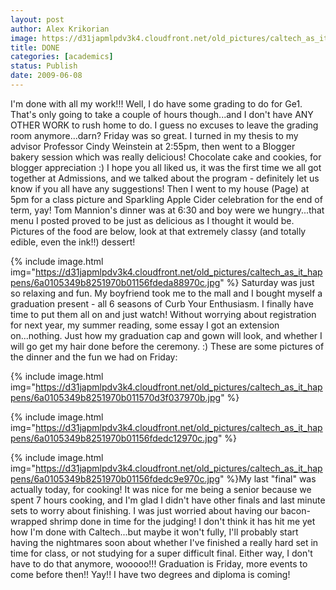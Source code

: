 ```yaml
---
layout: post
author: Alex Krikorian
image: https://d31japmlpdv3k4.cloudfront.net/old_pictures/caltech_as_it_happens/6a0105349b8251970b01156fdeda1c970c.jpg
title: DONE
categories: [academics]
status: Publish
date: 2009-06-08
---
```



I'm done with all my work!!!
Well, I do have some grading to do for Ge1. That's only going to take a couple of hours though...and I don't have ANY OTHER WORK to rush home to do. I guess no excuses to leave the grading room anymore...darn?
Friday was so great. I turned in my thesis to my advisor Professor Cindy Weinstein at 2:55pm, then went to a Blogger bakery session which was really delicious! Chocolate cake and cookies, for blogger appreciation :) I hope you all liked us, it was the first time we all got together at Admissions, and we talked about the program - definitely let us know if you all have any suggestions! Then I went to my house (Page) at 5pm for a class picture and Sparkling Apple Cider celebration for the end of term, yay! Tom Mannion's dinner was at 6:30 and boy were we hungry...that menu I posted proved to be just as delicious as I thought it would be. Pictures of the food are below, look at that extremely classy (and totally edible, even the ink!!) dessert!

{% include image.html img="https://d31japmlpdv3k4.cloudfront.net/old_pictures/caltech_as_it_happens/6a0105349b8251970b01156fdeda88970c.jpg" %}
Saturday was just so relaxing and fun. My boyfriend took me to the mall and I bought myself a graduation present - all 6 seasons of Curb Your Enthusiasm. I finally have time to put them all on and just watch! Without worrying about registration for next year, my summer reading, some essay I got an extension on...nothing. Just how my graduation cap and gown will look, and whether I will go get my hair done before the ceremony. :)
These are some pictures of the dinner and the fun we had on Friday:


{% include image.html img="https://d31japmlpdv3k4.cloudfront.net/old_pictures/caltech_as_it_happens/6a0105349b8251970b011570d3f037970b.jpg" %}

{% include image.html img="https://d31japmlpdv3k4.cloudfront.net/old_pictures/caltech_as_it_happens/6a0105349b8251970b01156fdedc12970c.jpg" %}

{% include image.html img="https://d31japmlpdv3k4.cloudfront.net/old_pictures/caltech_as_it_happens/6a0105349b8251970b01156fdedc9e970c.jpg" %}My last "final" was actually today, for cooking! It was nice for me being a senior because we spent 7 hours cooking, and I'm glad I didn't have other finals and last minute sets to worry about finishing. I was just worried about having our bacon-wrapped shrimp done in time for the judging! I don't think it has hit me yet how I'm done with Caltech...but maybe it won't fully, I'll probably start having the nightmares soon about whether I've finished a really hard set in time for class, or not studying for a super difficult final. Either way, I don't have to do that anymore, wooooo!!! 
Graduation is Friday, more events to come before then!! Yay!! I have two degrees and diploma is coming!
